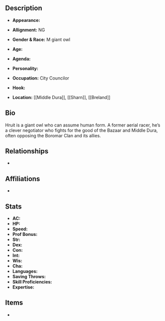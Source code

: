## Description
- **Appearance:** 

- **Allignment:** NG

- **Gender & Race:** M giant owl

- **Age:** 

- **Agenda:** 

- **Personality:** 

- **Occupation:** City Councilor

- **Hook:** 

- **Location:** [[Middle Dura]], [[Sharn]], [[Breland]]

## Bio
Hruit is a giant owl who can assume human form. A former aerial racer, he’s a clever negotiator who fights for the good of the Bazaar and Middle Dura, often opposing the Boromar Clan and its allies.

## Relationships
- 

## Affiliations
- 

## Stats
- **AC:** 
- **HP:** 
- **Speed:** 
- **Prof Bonus:** 
- **Str:** 
- **Dex:** 
- **Con:** 
- **Int:** 
- **Wis:** 
- **Cha:** 
- **Languages:** 
- **Saving Throws:** 
- **Skill Proficiencies:** 
- **Expertise:** 


## Items
- 
